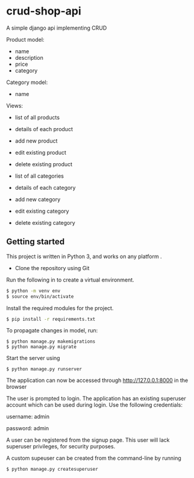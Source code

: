 # crud-shop-api
A simple django api implementing CRUD

Product model:
- name
- description
- price
- category

Category model:
- name

Views:
- list of all products
- details of each product
- add new product
- edit existing product
- delete existing product

- list of all categories
- details of each category
- add new category
- edit existing category
- delete existing category



## Getting started

This project is written in Python 3, and works on any platform .


- Clone the repository using Git

Run the following in to create a virtual environment.

```bash
$ python -m venv env
$ source env/bin/activate
```
Install the required modules for the project.

```bash
$ pip install -r requirements.txt
```
To propagate changes in model, run:
```
$ python manage.py makemigrations
$ python manage.py migrate
```

Start the server using
```
$ python manage.py runserver
```






The application can now be accessed through http://127.0.0.1:8000 in the browser


The user is prompted to login.
The application has an existing superuser account which can be used during login.
Use the following credentials:

  username: admin

  password: admin

A user can be registered from the signup page. This user will lack superuser privileges, for security purposes.

A custom supeuser can be created from the command-line by running
```bash
$ python manage.py createsuperuser
```
